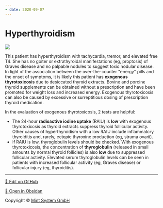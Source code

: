 ```yaml
---
- date: 2020-09-07
---
```


# Hyperthyroidism

<!-- hyperthyroidism workup -->

![](https://photos.thisispiggy.com/file/wikiFiles/L24678.jpg)

This patient has hyperthyroidism with tachycardia, tremor, and elevated free T4.  She has no goiter or extrathyroidal manifestations (eg, proptosis) of Graves disease and no palpable nodules to suggest toxic nodular disease.  In light of the association between the over-the-counter "energy" pills and the onset of symptoms, it is likely this patient has **exogenous thyrotoxicosis** due to desiccated thyroid extracts.  Bovine and porcine thyroid supplements can be obtained without a prescription and have been promoted for weight loss and increased energy.  Exogenous thyrotoxicosis can also be caused by excessive or surreptitious dosing of prescription thyroid medication.

In the evaluation of exogenous thyrotoxicosis, 2 tests are helpful:

- The 24-hour **radioactive iodine uptake** (RAIU) is **low** with exogenous thyrotoxicosis as thyroid extracts suppress thyroid follicular activity.  Other causes of hyperthyroidism with a low RAIU include inflammatory thyroiditis and, rarely, ectopic thyroxine production (eg, struma ovarii).
- If RAIU is low, thyroglobulin levels should be checked.  With exogenous thyrotoxicosis, the concentration of **thyroglobulin** (released in small amounts by normal thyroid follicles) is also **low** due to suppressed follicular activity.  Elevated serum thyroglobulin levels can be seen in patients with increased follicular activity (eg, Graves disease) or follicular injury (eg, thyroiditis).


<hr>

[📝 Edit on GitHub](https://github.com/Mint-System/Knowledge/blob/master/hyperthyroidism.md)

[📂 Open in Obsidan](obsidian://open?vault=Knowledge%20Mint%20System&file=hyperthyroidism.md ':target=_self')

<footer>Copyright © <a href="https://www.mint-system.ch/">Mint System GmbH</a></footer>